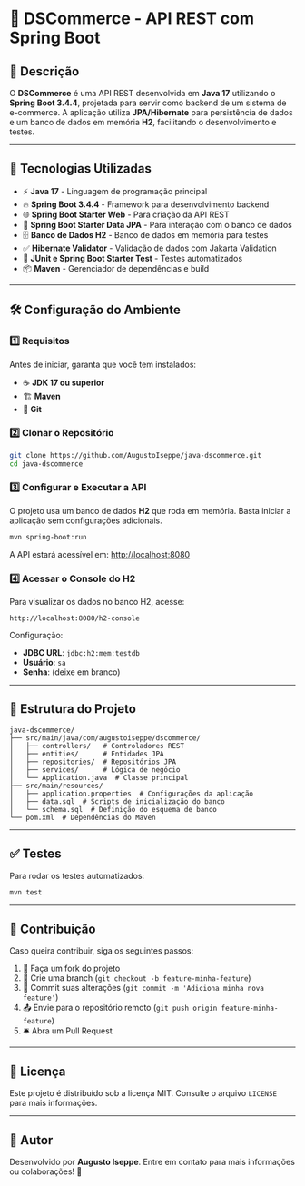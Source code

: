 # 🛒 DSCommerce - API REST com Spring Boot

## 📜 Descrição
O **DSCommerce** é uma API REST desenvolvida em **Java 17** utilizando o **Spring Boot 3.4.4**, projetada para servir como backend de um sistema de e-commerce. A aplicação utiliza **JPA/Hibernate** para persistência de dados e um banco de dados em memória **H2**, facilitando o desenvolvimento e testes.

---

## 🚀 Tecnologias Utilizadas
- ⚡ **Java 17** - Linguagem de programação principal
- 🔥 **Spring Boot 3.4.4** - Framework para desenvolvimento backend
- 🌐 **Spring Boot Starter Web** - Para criação da API REST
- 💾 **Spring Boot Starter Data JPA** - Para interação com o banco de dados
- 🗄️ **Banco de Dados H2** - Banco de dados em memória para testes
- ✅ **Hibernate Validator** - Validação de dados com Jakarta Validation
- 🧪 **JUnit e Spring Boot Starter Test** - Testes automatizados
- 📦 **Maven** - Gerenciador de dependências e build

---

## 🛠️ Configuração do Ambiente
### 1️⃣ Requisitos
Antes de iniciar, garanta que você tem instalados:
- ☕ **JDK 17 ou superior**
- 🏗️ **Maven**
- 🔗 **Git**

### 2️⃣ Clonar o Repositório
```sh
git clone https://github.com/AugustoIseppe/java-dscommerce.git
cd java-dscommerce
```

### 3️⃣ Configurar e Executar a API
O projeto usa um banco de dados **H2** que roda em memória. Basta iniciar a aplicação sem configurações adicionais.
```sh
mvn spring-boot:run
```
A API estará acessível em: [http://localhost:8080](http://localhost:8080)

### 4️⃣ Acessar o Console do H2
Para visualizar os dados no banco H2, acesse:
```
http://localhost:8080/h2-console
```
Configuração:
- **JDBC URL**: `jdbc:h2:mem:testdb`
- **Usuário**: `sa`
- **Senha**: (deixe em branco)

---

## 📂 Estrutura do Projeto
```
java-dscommerce/
├── src/main/java/com/augustoiseppe/dscommerce/
│   ├── controllers/   # Controladores REST
│   ├── entities/      # Entidades JPA
│   ├── repositories/  # Repositórios JPA
│   ├── services/      # Lógica de negócio
│   └── Application.java  # Classe principal
├── src/main/resources/
│   ├── application.properties  # Configurações da aplicação
│   ├── data.sql  # Scripts de inicialização do banco
│   └── schema.sql  # Definição do esquema de banco
└── pom.xml  # Dependências do Maven
```

---

## ✅ Testes
Para rodar os testes automatizados:
```sh
mvn test
```

---

## 🤝 Contribuição
Caso queira contribuir, siga os seguintes passos:
1. 🚀 Faça um fork do projeto
2. 🌿 Crie uma branch (`git checkout -b feature-minha-feature`)
3. 💾 Commit suas alterações (`git commit -m 'Adiciona minha nova feature'`)
4. 📤 Envie para o repositório remoto (`git push origin feature-minha-feature`)
5. 🛎️ Abra um Pull Request

---

## 📜 Licença
Este projeto é distribuído sob a licença MIT. Consulte o arquivo `LICENSE` para mais informações.

---

## 👤 Autor
Desenvolvido por **Augusto Iseppe**. Entre em contato para mais informações ou colaborações! 🚀

